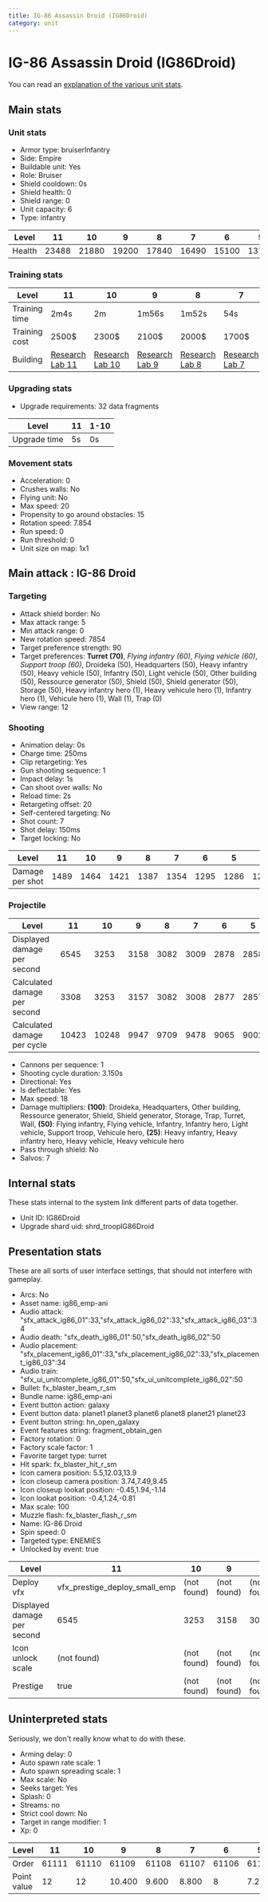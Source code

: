 ```yaml
---
title: IG-86 Assassin Droid (IG86Droid)
category: unit
---
```


# IG-86 Assassin Droid (IG86Droid)

You can read an [explanation  of the various unit stats](unitexplained.md).

## Main stats

### Unit stats

  * Armor type: bruiserInfantry
  * Side: Empire
  * Buildable unit: Yes
  * Role: Bruiser
  * Shield cooldown: 0s
  * Shield health: 0
  * Shield range: 0
  * Unit capacity: 6
  * Type: infantry

|Level |11   |10   |9    |8    |7    |6    |5    |4    |3    |2    |1   |
|------|-----|-----|-----|-----|-----|-----|-----|-----|-----|-----|----|
|Health|23488|21880|19200|17840|16490|15100|13780|12450|11130|10260|8860|


### Training stats

|Level        |11                                      |10                                      |9                                      |8                                      |7                                      |6                                      |5                                      |4                                      |3                                      |2                                      |1                                |
|-------------|----------------------------------------|----------------------------------------|---------------------------------------|---------------------------------------|---------------------------------------|---------------------------------------|---------------------------------------|---------------------------------------|---------------------------------------|---------------------------------------|---------------------------------|
|Training time|2m4s                                    |2m                                      |1m56s                                  |1m52s                                  |54s                                    |52s                                    |50s                                    |48s                                    |46s                                    |44s                                    |42s                              |
|Training cost|2500$                                   |2300$                                   |2100$                                  |2000$                                  |1700$                                  |1500$                                  |1300$                                  |1100$                                  |900$                                   |700$                                   |500$                             |
|Building     |[Research Lab 11](empireOffenseLab.html)|[Research Lab 10](empireOffenseLab.html)|[Research Lab 9](empireOffenseLab.html)|[Research Lab 8](empireOffenseLab.html)|[Research Lab 7](empireOffenseLab.html)|[Research Lab 6](empireOffenseLab.html)|[Research Lab 5](empireOffenseLab.html)|[Research Lab 4](empireOffenseLab.html)|[Research Lab 3](empireOffenseLab.html)|[Research Lab 2](empireOffenseLab.html)|[Barracks 2](empireBarracks.html)|


### Upgrading stats

  * Upgrade requirements: 32 data fragments

|Level       |11|1-10|
|------------|--|----|
|Upgrade time|5s|0s  |


### Movement stats

  * Acceleration: 0
  * Crushes walls: No
  * Flying unit: No
  * Max speed: 20
  * Propensity to go around obstacles: 15
  * Rotation speed: 7.854
  * Run speed: 0
  * Run threshold: 0
  * Unit size on map: 1x1

## Main attack : IG-86 Droid

### Targeting

  * Attack shield border: No
  * Max attack range: 5
  * Min attack range: 0
  * New rotation speed: 7854
  * Target preference strength: 90
  * Target preferences: **Turret (70)**, _Flying infantry (60)_, _Flying vehicle (60)_, _Support troop (60)_, Droideka (50), Headquarters (50), Heavy infantry (50), Heavy vehicle (50), Infantry (50), Light vehicle (50), Other building (50), Ressource generator (50), Shield (50), Shield generator (50), Storage (50), Heavy infantry hero (1), Heavy vehicule hero (1), Infantry hero (1), Vehicule hero (1), Wall (1), Trap (0)
  * View range: 12

### Shooting

  * Animation delay: 0s
  * Charge time: 250ms
  * Clip retargeting: Yes
  * Gun shooting sequence: 1
  * Impact delay: 1s
  * Can shoot over walls: No
  * Reload time: 2s
  * Retargeting offset: 20
  * Self-centered targeting: No
  * Shot count: 7
  * Shot delay: 150ms
  * Target locking: No

|Level          |11  |10  |9   |8   |7   |6   |5   |4   |3   |2   |1   |
|---------------|----|----|----|----|----|----|----|----|----|----|----|
|Damage per shot|1489|1464|1421|1387|1354|1295|1286|1277|1268|1243|1236|


### Projectile

|Level                       |11   |10   |9   |8   |7   |6   |5   |4   |3   |2   |1   |
|----------------------------|-----|-----|----|----|----|----|----|----|----|----|----|
|Displayed damage per second |6545 |3253 |3158|3082|3009|2878|2858|2838|2818|2762|2747|
|Calculated damage per second|3308 |3253 |3157|3082|3008|2877|2857|2837|2817|2762|2746|
|Calculated damage per cycle |10423|10248|9947|9709|9478|9065|9002|8939|8876|8701|8652|


  * Cannons per sequence: 1
  * Shooting cycle duration: 3.150s
  * Directional: Yes
  * Is deflectable: Yes
  * Max speed: 18
  * Damage multipliers: **(100)**: Droideka, Headquarters, Other building, Ressource generator, Shield, Shield generator, Storage, Trap, Turret, Wall, **(50)**: Flying infantry, Flying vehicle, Infantry, Infantry hero, Light vehicle, Support troop, Vehicule hero, **(25)**: Heavy infantry, Heavy infantry hero, Heavy vehicle, Heavy vehicule hero
  * Pass through shield: No
  * Salvos: 7

## Internal stats

These stats internal to the system link different parts of data together.

  * Unit ID: IG86Droid
  * Upgrade shard uid: shrd_troopIG86Droid

## Presentation stats

These are all sorts of user interface settings, that should not interfere with gameplay.

  * Arcs: No
  * Asset name: ig86_emp-ani
  * Audio attack: "sfx_attack_ig86_01":33,"sfx_attack_ig86_02":33,"sfx_attack_ig86_03":34
  * Audio death: "sfx_death_ig86_01":50,"sfx_death_ig86_02":50
  * Audio placement: "sfx_placement_ig86_01":33,"sfx_placement_ig86_02":33,"sfx_placement_ig86_03":34
  * Audio train: "sfx_ui_unitcomplete_ig86_01":50,"sfx_ui_unitcomplete_ig86_02":50
  * Bullet: fx_blaster_beam_r_sm
  * Bundle name: ig86_emp-ani
  * Event button action: galaxy
  * Event button data: planet1 planet3 planet6 planet8 planet21 planet23
  * Event button string: hn_open_galaxy
  * Event features string: fragment_obtain_gen
  * Factory rotation: 0
  * Factory scale factor: 1
  * Favorite target type: turret
  * Hit spark: fx_blaster_hit_r_sm
  * Icon camera position: 5.5,12.03,13.9
  * Icon closeup camera position: 3.74,7.49,9.45
  * Icon closeup lookat position: -0.45,1.94,-1.14
  * Icon lookat position: -0.4,1.24,-0.81
  * Max scale: 100
  * Muzzle flash: fx_blaster_flash_r_sm
  * Name: IG-86 Droid
  * Spin speed: 0
  * Targeted type: ENEMIES
  * Unlocked by event: true

|Level                      |11                           |10         |9          |8          |7          |6          |5          |4          |3          |2          |1          |
|---------------------------|-----------------------------|-----------|-----------|-----------|-----------|-----------|-----------|-----------|-----------|-----------|-----------|
|Deploy vfx                 |vfx_prestige_deploy_small_emp|(not found)|(not found)|(not found)|(not found)|(not found)|(not found)|(not found)|(not found)|(not found)|(not found)|
|Displayed damage per second|6545                         |3253       |3158       |3082       |3009       |2878       |2858       |2838       |2818       |2762       |2747       |
|Icon unlock scale          |(not found)                  |(not found)|(not found)|(not found)|(not found)|(not found)|(not found)|(not found)|(not found)|(not found)|1.2,1.2,1.2|
|Prestige                   |true                         |(not found)|(not found)|(not found)|(not found)|(not found)|(not found)|(not found)|(not found)|(not found)|(not found)|


## Uninterpreted stats

Seriously, we don't really know what to do with these.

  * Arming delay: 0
  * Auto spawn rate scale: 1
  * Auto spawn spreading scale: 1
  * Max scale: No
  * Seeks target: Yes
  * Splash: 0
  * Streams: no
  * Strict cool down: No
  * Target in range modifier: 1
  * Xp: 0

|Level      |11   |10   |9     |8    |7    |6    |5    |4    |3    |2    |1    |
|-----------|-----|-----|------|-----|-----|-----|-----|-----|-----|-----|-----|
|Order      |61111|61110|61109 |61108|61107|61106|61105|61104|61103|61102|61101|
|Point value|12   |12   |10.400|9.600|8.800|8    |7.200|6.400|5.600|4.800|4    |


